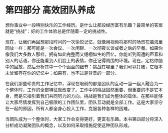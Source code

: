 # 第四部分 高效团队养成

想你事业中一段特别快乐的工作经历。是什么让那段经历富有乐趣？最简单的答案就是“挑战”：好的工作体验总是伴随着一定的挑战性。

现在，让我们再回想那段时间的一次愉悦记忆，就像用视频将那时的场景在脑海里回放一样：那可能是一次会议、一次闲聊、一次彻夜长谈或者之后的早餐。如果你像我们大多数人那样，拥有如此完整而又栩栩如生的回忆，你能听到周遭的声音和别人的话语，你还能看到人们脸上的表情，你还记得周围的环境。现在，定格你脑中的回放，然后分析其中一个个画面的细节：挑战在哪里？我们可以打赌，它根本未曾留存在你的记忆中；如果有，也不过是背景的一部分。

在我们那些珍贵的工作记忆中，浮现在眼前的都是团队的互动一当一组人融合为一个整体时，工作的全部特征就改变了。工作中的桃战固然重要，但重要的不是它本身，而是它指引着我们共同努力的方向。挑战是我们成为整体的载体。在那些能够让大家尽情发挥到自己极限的工作团队里，团队互动就是全部工作。这是大家坚守在一起的原因，所有人都全身心投入工作，克服各种各样的困难。

当团队成为一个整体时，大家工作会变得更好，更富有乐趣。本书第四部分将深入分析成功凝聚团队的概念，以及如何采取措施促使这种团队形成。
